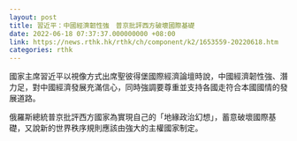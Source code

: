 ```yaml
---
layout: post
title: 習近平：中國經濟韌性強　普京批評西方破壞國際基礎
date: 2022-06-18 07:37:37.000000000 +08:00
link: https://news.rthk.hk/rthk/ch/component/k2/1653559-20220618.htm
categories: rthk
---
```


國家主席習近平以視像方式出席聖彼得堡國際經濟論壇時說，中國經濟韌性強、潛力足，對中國經濟發展充滿信心，同時強調要尊重並支持各國走符合本國國情的發展道路。

俄羅斯總統普京批評西方國家為實現自己的「地緣政治幻想」，蓄意破壞國際基礎，又說新的世界秩序規則應該由強大的主權國家制定。
